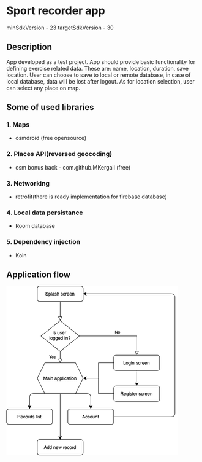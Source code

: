 <h1>Sport recorder app</h1>

minSdkVersion - 23 targetSdkVersion - 30

<h2>Description</h2>

App developed as a test project. App should provide basic functionality for defining exercise related data. These are: name, location, duration, save location. User can choose to save to local or remote database, in case of local database, data will be lost after logout. As for location selection, user can select any place on map.
<h2>Some of used libraries</h2>

<h3>1. Maps</h3>

- osmdroid (free opensource)
<h3>2. Places API(reversed geocoding)</h3>

- osm bonus back - com.github.MKergall (free)
<h3>3. Networking</h3>

- retrofit(there is ready implementation for firebase database)
<h3>4. Local data persistance</h3>

- Room database

<h3>5. Dependency injection</h3>

- Koin

<h2>Application flow</h2>

<img src="./app_flow.png">
